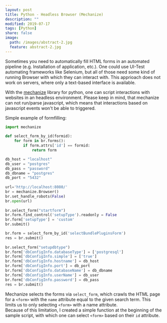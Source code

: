 ```yaml
---
layout: post
title: Python - Headless Browser (Mechanize)
description: ""
modified: 2019-07-17
tags: [Python]
share: false
image:
  path: /images/abstract-2.jpg
  feature: abstract-2.jpg
---
```


Sometimes you need to automatically fill HTML forms in an automated pipeline (e.g. Installation of application, etc.).
One could use UI-Test automating frameworks like Selenium, but all of those need some kind of running Browser with which they can interact with.
This apprioach does not work on servers, where only a text-based interface is available.  

With the [mechanize](https://mechanize.readthedocs.io/en/latest/) library for python, one can script interactions with websites in an headless environment.
Please keep in mind, that mechanize can not run/parse javascript, which means that interactions based on javascript events won't be able to triggered.  

Simple example of formfilling:
```python
import mechanize
 
def select_form_by_id(formid):
    for form in br.forms():
        if form.attrs['id'] == formid:
            return form

db_host = "localhost"
db_user = "postgres"
db_pass = "password"
db_dbname = "postgres"
db_port = "5432"
 
url='http://localhost:8080/'
br = mechanize.Browser()
br.set_handle_robots(False)
br.open(url)
 
br.select_form("startform")
br.form.find_control('setupType').readonly = False
br.form['setupType'] = 'custom'
br.submit()

br.form = select_form_by_id('selectBundlePluginsForm')
res = br.submit()
 
br.select_form("setupdbtype")
br.form['dbConfigInfo.databaseType'] = ['postgresql']
br.form['dbConfigInfo.simple'] = ['true']
br.form['dbConfigInfo.hostname'] = db_host
br.form['dbConfigInfo.port'] = db_port
br.form['dbConfigInfo.databaseName'] = db_dbname
br.form['dbConfigInfo.userName'] = db_user
br.form['dbConfigInfo.password'] = db_pass
res = br.submit()
```

Mechanize selects the forms via `select_form`, which crawls the HTML page for a `<form>` with the `name` attribute equal to the given search term.
This limits us to only selecting `<form>` with a name attribute.  
Because of this limitation, I created a simple function at the beginning of the sample script, with which one can select `<form>` based on their `id` attribute.
